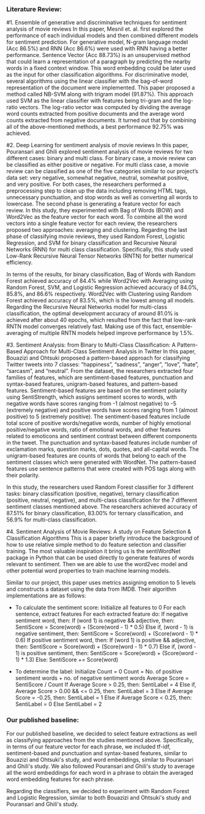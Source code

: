 ### Literature Review:
#1. Ensemble of generative and discriminative techniques for sentiment analysis of movie reviews
In this paper, Mesnil et. al. first explored the performance of each individual models and then combined different models for sentiment prediction.
For generative model, N-gram language model (Acc 86.5%) and RNN (Acc 86.6%) were used with RNN having a better performance. 
Sentence Vector (Acc 88.73%) is an unsupervised method that could learn a representation of a paragraph by predicting the nearby words in a fixed context window. This word embedding could be later used as the input for other classification algorithms.
For discriminative model, several algorithms using the linear classifier with the bag-of-word representation of the document were implemented. This paper proposed a method called NB-SVM along with trigram model (91.87%). This approach used SVM as the linear classifier with features being tri-gram and the log-ratio vectors. The log-ratio vector was computed by dividing the average word counts extracted from positive documents and the average word counts extracted from negative documents.
It turned out that by combining all of the above-mentioned methods, a best performance 92.75% was achieved.

#2. Deep Learning for sentiment analysis of movie reviews
In this paper, Pouransari and Ghili explored sentiment analysis of movie reviews for two different cases: binary and multi class. For binary case, a movie review can be classified as either positive or negative. For multi class case, a movie review can be classified as one of the five categories similar to our project’s data set: very negative, somewhat negative, neutral, somewhat positive, and very positive. For both cases, the researchers performed a preprocessing step to clean up the data including removing HTML tags, unnecessary punctuation, and stop words as well as converting all words to lowercase. The second phase is generating a feature vector for each review. In this study, they experimented with Bag of Words (BOW) and Word2Vec as the feature vector for each word. To combine all the word vectors into a single feature vector for each review, the researchers proposed two approaches: averaging and clustering. Regarding the last phase of classifying movie reviews, they used Random Forest, Logistic Regression, and SVM for binary classification and Recursive Neural Networks (RNN) for multi class classification. Specifically, this study used Low-Rank Recursive Neural Tensor Networks (RNTN) for better numerical efficiency.

In terms of the results, for binary classification, Bag of Words with Random Forest achieved accuracy of 84.4% while Word2Vec with Averaging using Random Forest, SVM, and Logistic Regression achieved accuracy of 84.0%, 85.8%, and 86.6% respectively. Word2Vec with Clustering using Random Forest achieved accuracy of 83.5%, which is the lowest among all models. Regarding the Recursive Neural Networks model for multi-class classification, the optimal development accuracy of around 81.0% is achieved after about 40 epochs, which resulted from the fact that low-rank RNTN model converges relatively fast. Making use of this fact, ensemble-averaging of multiple RNTN models helped improve performance by 1.5%.

#3. Sentiment Analysis: from Binary to Multi-Class Classification: A Pattern-Based Approach for Multi-Class Sentiment Analysis in Twitter
In this paper, Bouazizi and Ohtsuki proposed a pattern-based approach for classifying Twitter tweets into 7 classes: “happiness”, “sadness”, “anger”, “love”, “hate”, “sarcasm”, and “neutral”. From the dataset, the researchers extracted four families of features, which are sentiment-based features, punctuation and syntax-based features, unigram-based features, and pattern-based features. Sentiment-based features are based on the sentiment polarity using SentiStrength, which assigns sentiment scores to words, with negative words have scores ranging from -1 (almost negative) to -5 (extremely negative) and positive words have scores ranging from 1 (almost positive) to 5 (extremely positive). The sentiment-based features include total score of positive words/negative words, number of highly emotional positive/negative words, ratio of emotional words, and other features related to emoticons and sentiment contrast between different components in the tweet. The punctuation and syntax-based features include number of exclamation marks, question marks, dots, quotes, and all-capital words. The unigram-based features are counts of words that belong to each of the sentiment classes which were generated with WordNet. The pattern-based features use sentence patterns that were created with POS tags along with their polarity.

In this study, the researchers used Random Forest classifier for 3 different tasks: binary classification (positive, negative), ternary classification (positive, neutral, negative), and multi-class classification for the 7 different sentiment classes mentioned above. The researchers achieved accuracy of 87.51% for binary classification, 83.00% for ternary classification, and 56.9% for multi-class classification.

#4. Sentiment Analysis of Movie Reviews: A study on Feature Selection & Classification Algorithms
This is a paper briefly introduce the background of how to use relative simple method to do feature selection and classifier training. The most valuable inspiration it bring us is the sentiWordNet package in Python that can be used directly to generate features of words relevant to sentiment. Then we are able to use the word2vec model and other potential word properties to train machine learning models. 

Similar to our project, this paper uses metrics assigning emotion to 5 levels and constructs a dataset using the data from IMDB. Their algorithm implementations are as follows:
- To calculate the sentiment score:
    Initialize all features to 0
    For each sentence, extract features
    For each extracted feature do:
        If negative sentiment word, then:
            If (word 1) is negative && adjective, then:
                SentiScore = Score(word) + (Score(word - 1) * 0.5)
            Else if, (word - 1) is negative sentiment, then:
                SentiScore = Score(word) + (Score(word - 1) * 0.6)
        If positive sentiment word, then:
            If (word 1) is positive && adjective, then:
                SentiScore = Score(word) + (Score(word - 1) * 0.7)
            Else if, (word - 1) is positive sentiment, then:
                SentiScore = Score(word) + (Score(word - 1) * 1.3)
            Else: 
                SentiScore += Score(word)

- To determine the label:
    Initialize Count = 0
    Count = No. of positive sentiment words + no. of negative sentiment words
    Average Score = SentiScore / Count
    If Average Score > 0.25, then:
        SentiLabel = 4
    Else if, Average Score > 0.00 && <= 0.25, then:
        SentiLabel = 3
    Else if Average Score = -0.25, then:
        SentiLabel = 1
    Else if Average Score < 0.25, then:
        SentiLabel = 0
    Else SentiLabel = 2

### Our published baseline:
For our published baseline, we decided to select feature extractions as well as classifying approaches from the studies mentioned above. Specifically, in terms of our feature vector for each phrase, we included tf-idf, sentiment-based and punctuation and syntax-based features, similar to Bouazizi and Ohtsuki's study, and word embeddings, similar to Pouransari and Ghili's study. We also followed Pouransari and Ghili's study to average all the word embeddings for each word in a phrase to obtain the averaged word embedding features for each phrase.

Regarding the classifiers, we decided to experiment with Random Forest and Logistic Regression, similar to both Bouazizi and Ohtsuki's study and Pouransari and Ghili's study.

